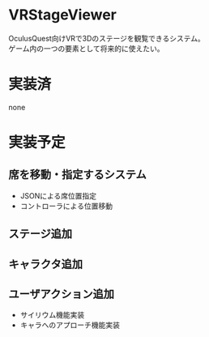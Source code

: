 # VRStageViewer
OculusQuest向けVRで3Dのステージを観覧できるシステム。  
ゲーム内の一つの要素として将来的に使えたい。

# 実装済
none  

# 実装予定
## 席を移動・指定するシステム
+ JSONによる席位置指定
+ コントローラによる位置移動

## ステージ追加
## キャラクタ追加
## ユーザアクション追加
+ サイリウム機能実装
+ キャラへのアプローチ機能実装
